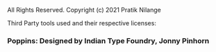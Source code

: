All Rights Reserved.
Copyright (c) 2021 Pratik Nilange

Third Party tools used and their respective licenses:
### Poppins: Designed by Indian Type Foundry, Jonny Pinhorn